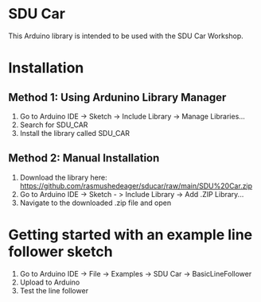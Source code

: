 # SDU Car
This Arduino library is intended to be used with the SDU Car Workshop.

# Installation

## Method 1: Using Ardunino Library Manager
1. Go to Arduino IDE -> Sketch -> Include Library -> Manage Libraries...
2. Search for SDU_CAR
3. Install the library called SDU_CAR

## Method 2: Manual Installation
1. Download the library here: https://github.com/rasmushedeager/sducar/raw/main/SDU%20Car.zip
2. Go to Arduino IDE -> Sketch - > Include Library -> Add .ZIP Library...
3. Navigate to the downloaded .zip file and open

# Getting started with an example line follower sketch

1. Go to Arduino IDE -> File -> Examples -> SDU Car -> BasicLineFollower
2. Upload to Arduino
3. Test the line follower
